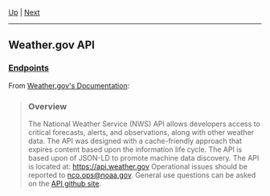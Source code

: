 [Up](../README.md) | [Next](Endpoints/README.md)
<hr>

## Weather.gov API

### [Endpoints](Endpoints/README.md)

From [Weather.gov's Documentation](https://www.weather.gov/documentation/services-web-api):
>### Overview
>The National Weather Service (NWS) API allows developers access to critical forecasts, alerts, and observations, along with other weather data. The API was designed with a cache-friendly approach that expires content based upon the information life cycle. The API is based upon of JSON-LD to promote machine data discovery.
>The API is located at: https://api.weather.gov
>Operational issues should be reported to nco.ops@noaa.gov.
>General use questions can be asked on the [API github site](https://weather-gov.github.io/api/).
